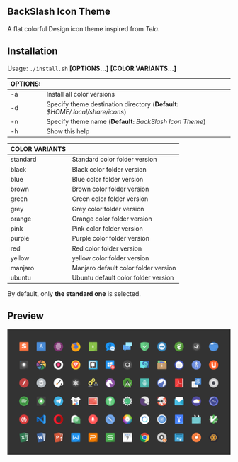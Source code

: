 ## BackSlash Icon Theme

A flat colorful Design icon theme inspired from *Tela*.

## Installation

Usage:  `./install.sh`  **[OPTIONS...]** **[COLOR VARIANTS...]**

|  OPTIONS: |                                                                               |
|:----------|:------------------------------------------------------------------------------|
| -a        | Install all color versions                                                    |
| -d        | Specify theme destination directory (**Default:** _$HOME/.local/share/icons_) |
| -n        | Specify theme name (**Default:** _BackSlash Icon Theme_)                                      |
| -h        | Show this help                                                                |

|  COLOR VARIANTS |                                       |
|:----------------|:--------------------------------------|
| standard        | Standard color folder version         |
| black           | Black color folder version            |
| blue            | Blue color folder version             |
| brown           | Brown color folder version            |
| green           | Green color folder version            |
| grey            | Grey color folder version             |
| orange          | Orange color folder version           |
| pink            | Pink color folder version             |
| purple          | Purple color folder version           |
| red             | Red color folder version              |
| yellow          | yellow color folder version           |
| manjaro         | Manjaro default color folder version  |
| ubuntu          | Ubuntu default color folder version   |

By default, only **the standard one** is selected.

## Preview
![1](dark.png)
